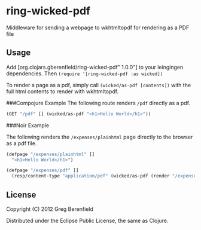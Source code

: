 # ring-wicked-pdf

Middleware for sending a webpage to wkhtmltopdf for rendering as a PDF
file

## Usage

Add [org.clojars.gberenfield/ring-wicked-pdf" 1.0.0"] to your leingingen dependencies.
Then `(require '[ring-wicked-pdf :as wicked])`

To render a page as a pdf, simply call `(wicked/as-pdf [contents])` with
the full html contents to render with wkhtmltopdf.

###Compojure Example
The following route renders `/pdf` directly as a pdf.

```clojure
(GET "/pdf" [] (wicked/as-pdf "<h1>Hello World</h1>"))
```

###Noir Example

The following renders the `/expenses/plainhtml` page directly to the
browser as a pdf file.

```clojure
(defpage "/expenses/plainhtml" []
  "<h1>Hello World</h1>")

(defpage "/expenses/pdf" []
  (resp/content-type "application/pdf" (wicked/as-pdf (render "/expenses-plainhtml"))))
```

## License

Copyright (C) 2012 Greg Berenfield

Distributed under the Eclipse Public License, the same as Clojure.
